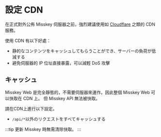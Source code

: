 # 設定 CDN

在正式對外公佈 Misskey 伺服器之前，強烈建議使用如 [Cloudflare](https://www.cloudflare.com/) 之類的 CDN 服務。

使用 CDN 有以下好處：

- 静的なコンテンツをキャッシュしてもらうことができ、サーバーの負荷が低減する
- 避免伺服器的 IP 位址直接暴露，可以減輕 DoS 攻擊

## キャッシュ

Misskey Web 是完全靜態的，不需要伺服器來運作。因此整個 Misskey Web 可以快取在 CDN 上。
但 Misskey API 無法被快取。

請在CDN上進行以下設定。

- `/api/*`以外のリクエストをすべてキャッシュする

:::tip
更新 Misskey 時無需清除快取。
:::

